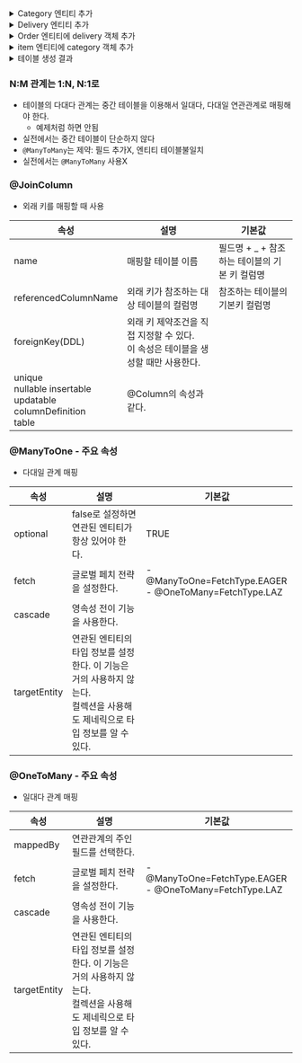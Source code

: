 <details>
      <summary>Category 엔티티 추가</summary>

```
@Entity
public class Category {
    @Id @GeneratedValue
    private Long id;

    private String name;

    @ManyToOne
    @JoinColumn(name = "PARENT_ID")
    private Category parent;    // 상위 카테고리

    @OneToMany(mappedBy = "parent")
    private List<Category> children = new ArrayList<>();

    @ManyToMany
    @JoinTable(
            name="CATEGORY_ITEM",
            joinColumns = @JoinColumn(name="CATEGORY_ID"),
            inverseJoinColumns = @JoinColumn(name="ITEM_ID"))
    private List<Item> items = new ArrayList<>();

}

```

- parent와 child를 엔티티 내에서 연관관계 생성
- Item 객체와 다대다 관계
- Jointable을 통해 CATEGORY_ITEM이라는 중간 테이블을 생성해줌

</details>

<details>
      <summary>Delivery 엔티티 추가</summary>

```
@Entity
public class Delivery {
    @Id @GeneratedValue
    private Long id;

    private String city;

    private String street;

    private String zipcode;

    private DeliveryStatus status;

    @OneToOne(mappedBy = "delivery")
    private Order order;
}

```

- Order 객체와 일대일 연관관계 매핑
- 연관관계의 주인이 아니기 때문에 mappedBy를 통해 연관관계를 맺어준다

</details>

<details>
      <summary>Order 엔티티에 delivery 객체 추가</summary>

```
@OneToOne
@JoinColumn(name = "DELIVERY_ID")
private Delivery delivery;

```

- Delivery 객체와 일대일 연관관계
- Order가 연관관계의 주인

</details>

<details>
      <summary>item 엔티티에 category 객체 추가</summary>

```
@ManyToMany(mappedBy = "items")
private List<Category> categories = new ArrayList<Category>();

```

- Delivery 객체와 일대일 연관관계
- Order가 연관관계의 주인

</details>

<details>
      <summary>테이블 생성 결과</summary>

```
Hibernate: 
    create table Category (
        PARENT_ID bigint,
        id bigint not null,
        name varchar(255),
        primary key (id)
    )
Hibernate: 
    create table CATEGORY_ITEM (
        CATEGORY_ID bigint not null,
        ITEM_ID bigint not null
    )
Hibernate: 
    create table Delivery (
        status tinyint check (status between 0 and -1),
        id bigint not null,
        city varchar(255),
        street varchar(255),
        zipcode varchar(255),
        primary key (id)
    )
Hibernate: 
    create table Item (
        price integer not null,
        stockQuantity integer not null,
        ITEM_ID bigint not null,
        name varchar(255),
        primary key (ITEM_ID)
    )
Hibernate: 
    create table Member (
        MEMBER_ID bigint not null,
        city varchar(255),
        name varchar(255),
        street varchar(255),
        zipcode varchar(255),
        primary key (MEMBER_ID)
    )
Hibernate: 
    create table OrderItem (
        count integer not null,
        orderPrice integer not null,
        ITEM_ID bigint,
        ORDER_ID bigint,
        ORDER_ITEM_ID bigint not null,
        primary key (ORDER_ITEM_ID)
    )
Hibernate: 
    create table ORDERS (
        DELIVERY_ID bigint unique,
        MEMBER_ID bigint,
        ORDER_ID bigint not null,
        orderDate timestamp(6),
        status varchar(255) check (status in ('ORDER','CANCEL')),
        primary key (ORDER_ID)
    )
Hibernate: 
    alter table if exists Category 
       add constraint FK8tepc1qkmluodspg6tnliwhit 
       foreign key (PARENT_ID) 
       references Category
Hibernate: 
    alter table if exists CATEGORY_ITEM 
       add constraint FKf1uerpnmn49vl1spbbplgxaun 
       foreign key (ITEM_ID) 
       references Item
Hibernate: 
    alter table if exists CATEGORY_ITEM 
       add constraint FKjip0or3vemixccl6vx0kluj03 
       foreign key (CATEGORY_ID) 
       references Category
Hibernate: 
    alter table if exists OrderItem 
       add constraint FKabge9eqalspcejij53rat7pjh 
       foreign key (ITEM_ID) 
       references Item
Hibernate: 
    alter table if exists OrderItem 
       add constraint FKk7lmf97wukpquk6d8blxy5neq 
       foreign key (ORDER_ID) 
       references ORDERS
Hibernate: 
    alter table if exists ORDERS 
       add constraint FKdbs21f1yi0coxy9y0kxw4g9jf 
       foreign key (DELIVERY_ID) 
       references Delivery
Hibernate: 
    alter table if exists ORDERS 
       add constraint FKh0db7kqr88ed8hqtcqw3jkcia 
       foreign key (MEMBER_ID) 
       references Member

```

</details>

### N:M 관계는 1:N, N:1로

- 테이블의 다대다 관계는 중간 테이블을 이용해서 일대다, 다대일 연관관계로 매핑해야 한다.
    - 예제처럼 하면 안됨
- 실전에서는 중간 테이블이 단순하지 않다
- `@ManyToMany`는 제약: 필드 추가X, 엔티티 테이블불일치
- 실전에서는 `@ManyToMany` 사용X

### @JoinColumn

- 외래 키를 매핑할 때 사용

| 속성                                                                      | 설명                                                   |기본값|
|-------------------------------------------------------------------------|------------------------------------------------------|---|
| name                                                                    | 매핑할 테이블 이름                                           |필드명 + _ + 참조하는 테이블의 기본 키 컬럼명 |
| referencedColumnName                                                    | 외래 키가 참조하는 대상 테이블의 컬럼명                               |참조하는 테이블의 기본키 컬럼명|
| foreignKey(DDL)                                                         | 외래 키 제약조건을 직접 지정할 수 있다. <br> 이 속성은 테이블을 생성할 때만 사용한다. ||
| unique<br>nullable insertable<br>updatable<br>columnDefinition<br>table | @Column의 속성과 같다.                                ||

### @ManyToOne - 주요 속성

- 다대일 관계 매핑

| 속성                                                                      | 설명                                                                          | 기본값                                                         |
|-------------------------------------------------------------------------|-----------------------------------------------------------------------------|-------------------------------------------------------------|
| optional                                                                | false로 설정하면 연관된 엔티티가 항상 있어야 한다.                                             | TRUE                                                        |
| fetch                                                                   | 글로벌 페치 전략을 설정한다.                                                            | -@ManyToOne=FetchType.EAGER <br> - @OneToMany=FetchType.LAZ |
| cascade                                                                 | 영속성 전이 기능을 사용한다.                                                            |           |
| targetEntity | 연관된 엔티티의 타입 정보를 설정한다. 이 기능은 거의 사용하지 않는다. <br>컬렉션을 사용해도 제네릭으로 타입 정보를 알 수 있다. |                                                             |

### @OneToMany - 주요 속성

- 일대다 관계 매핑

| 속성                                                                      | 설명                                                                          | 기본값                                                         |
|-------------------------------------------------------------------------|-----------------------------------------------------------------------------|-------------------------------------------------------------|
| mappedBy                                                                | 연관관계의 주인 필드를 선택한다.                                           |                                                         |
| fetch                                                                   | 글로벌 페치 전략을 설정한다.                                                            | -@ManyToOne=FetchType.EAGER <br> - @OneToMany=FetchType.LAZ |
| cascade                                                                 | 영속성 전이 기능을 사용한다.                                                            |           |
| targetEntity | 연관된 엔티티의 타입 정보를 설정한다. 이 기능은 거의 사용하지 않는다. <br>컬렉션을 사용해도 제네릭으로 타입 정보를 알 수 있다. |                                                             |